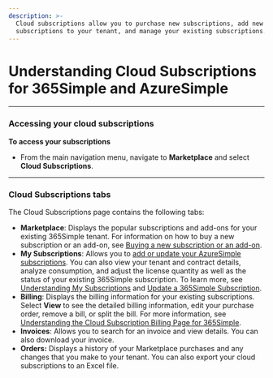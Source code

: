 ```yaml
---
description: >-
  Cloud subscriptions allow you to purchase new subscriptions, add new
  subscriptions to your tenant, and manage your existing subscriptions.
---
```


# Understanding Cloud Subscriptions for 365Simple and AzureSimple

***

### Accessing your cloud subscriptions

**To access your subscriptions**

* From the main navigation menu, navigate to **Marketplace** and select **Cloud Subscriptions**.

***

### Cloud Subscriptions tabs

The Cloud Subscriptions page contains the following tabs:

* **Marketplace**: Displays the popular subscriptions and add-ons for your existing 365Simple tenant. For information on how to buy a new subscription or an add-on, see [Buying a new subscription or an add-on](buying-a-new-subscription-or-an-add-on.md).
* **My Subscriptions**: Allows you to [add or update your AzureSimple subscriptions](adding-or-updating-azuresimple-subscriptions.md). You can also view your tenant and contract details, analyze consumption, and adjust the license quantity as well as the status of your existing 365Simple subscription. To learn more, see [Understanding My Subscriptions](understanding-my-365simple-subscriptions.md) and [Update a 365Simple Subscription](updating-a-single-365simple-subscription.md).
* **Billing**: Displays the billing information for your existing subscriptions. Select **View** to see the detailed billing information, edit your purchase order, remove a bill, or split the bill. For more information, see [Understanding the Cloud Subscription Billing Page for 365Simple](understanding-the-cloud-subscription-billing-page-for-365simple.md).
* **Invoices**: Allows you to search for an invoice and view details. You can also download your invoice.&#x20;
* **Orders:** Displays a history of your Marketplace purchases and any changes that you make to your tenant. You can also export your cloud subscriptions to an Excel file.
